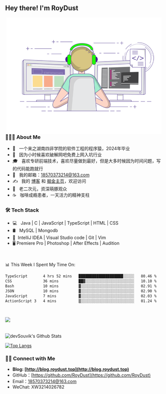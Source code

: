 <h2> Hey there! I'm RoyDust</h2>

<img align="right" alt="GIF" src="https://raw.githubusercontent.com/devSouvik/devSouvik/master/gif3.gif" width="500"/>

<h3> 👨🏻‍💻 About Me </h3>

- 🔭 &nbsp; 一个来之湖南四非学院的软件工程的程序猿，2024年毕业
- 🤔 &nbsp; 因为小时候喜欢破解网吧免费上网入坑行业
- 🎓 &nbsp; 喜欢专研前端技术，喜欢尽量做到最好，但是大多时候因为时间问题，写的代码能跑就行
- 💼 &nbsp; 我的邮箱：18570373214@163.com 
- ✍️ &nbsp; 我的 [博客](http://blog.roydust.top) 和 [掘金主页](https://juejin.cn/user/1671736110352686)，欢迎访问
- 🌱 &nbsp; 老二次元，资深萌豚观众
- ☕ &nbsp; 咖啡成瘾患者，一天活力的精神支柱

<h3>🛠 Tech Stack</h3>

- 💻 &nbsp; Java | C | JavaScript | TypeScript | HTML | CSS 
- 🛢   &nbsp; MySQL | Mongodb
- 🔧  &nbsp;IntelliJ IDEA | Visual Studio code | Git | Vim
- 🖥    Premiere Pro | Photoshop | After Effects | Audition

<br>

📊 This Week I Spent My Time On:

<!--START_SECTION:waka-->

```text
TypeScript       4 hrs 52 mins   ████████████████████░░░░░   80.46 %
CSS              36 mins         ██▓░░░░░░░░░░░░░░░░░░░░░░   10.10 %
Bash             10 mins         ▓░░░░░░░░░░░░░░░░░░░░░░░░   02.91 %
JSON             10 mins         ▓░░░░░░░░░░░░░░░░░░░░░░░░   02.90 %
JavaScript       7 mins          ▓░░░░░░░░░░░░░░░░░░░░░░░░   02.03 %
ActionScript 3   4 mins          ▒░░░░░░░░░░░░░░░░░░░░░░░░   01.24 %
```

<!--END_SECTION:waka-->

<br>

![](https://github-profile-trophy.vercel.app/?username=RoyDust&column=7)


<br>

<img align="center" src="https://github-readme-stats.vercel.app/api?username=RoyDust&include_all_commits=true&count_private=true&show_icons=true&line_height=20&title_color=7A7ADB&icon_color=2234AE&text_color=D3D3D3&bg_color=0,000000,130F40" alt="devSouvik's Github Stats">

</br>

[![Top Langs](https://github-readme-stats.vercel.app/api/top-langs/?username=RoyDust&layout=compact&text_color=daf7dc&bg_color=151515)](https://github.com/devSouvik/github-readme-stats)


<h3> 🤝🏻 Connect with Me </h3>

- **Blog: [http://blog.roydust.top](http://blog.roydust.top)**
- GitHub：[https://github.com/RoyDust](https://github.com/RoyDust)
- Email：[18570373214@163.com](18570373214@163.com)
- WeChat: XW3214026782
